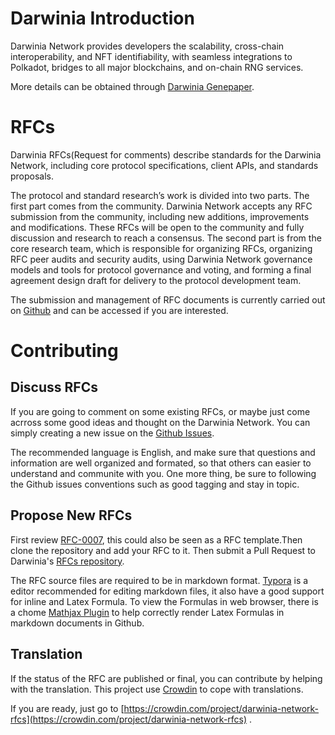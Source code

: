 # Darwinia Introduction
Darwinia Network provides developers the scalability, cross-chain interoperability, and NFT identifiability, with seamless integrations to Polkadot, bridges to all major blockchains, and on-chain RNG services.

More details can be obtained through [Darwinia Genepaper](paper/Darwinia_Genepaper_EN.pdf).

# RFCs

Darwinia RFCs(Request for comments) describe standards for the Darwinia Network, including core protocol specifications, client APIs, and standards proposals.

The protocol and standard research’s work is divided into two parts. The first part comes from the community. Darwinia Network accepts any RFC submission from the community, including new additions, improvements and modifications. These RFCs will be open to the community and fully discussion and research to reach a consensus. The second part is from the core research team, which is responsible for organizing RFCs, organizing RFC peer audits and security audits, using Darwinia Network governance models and tools for protocol governance and voting, and forming a final agreement design draft for delivery to the protocol development team.

The submission and management of RFC documents is currently carried out on [Github](https://github.com/darwinia-network/rfcs) and can be accessed if you are interested.

# Contributing

## Discuss RFCs

If you are going to comment on some existing RFCs, or maybe just come acrross some good ideas and thought on the Darwinia Network. You can simply creating a new issue on the [Github Issues](https://github.com/darwinia-network/darwinia/issues).

The recommended language is English, and make sure that questions and information are well organized and formated, so that others can easier to understand and communite with you. One more thing, be sure to following the Github issues conventions such as good tagging and stay in topic.

## Propose New RFCs

First review [RFC-0007](https://github.com/darwinia-network/rfcs/blob/master/RFC/zh_CN/0007-dawinia-token-staking-model.md), this could also be seen as a RFC template.Then clone the repository and add your RFC to it. Then submit a Pull Request to Darwinia's [RFCs repository](https://github.com/darwinia-network/rfcs).

The RFC source files are required to be in markdown format. [Typora](https://typora.io/) is a editor recommended for editing markdown files, it also have a good support for inline and Latex Formula. To view the Formulas in web browser, there is a chome [Mathjax Plugin](https://chrome.google.com/webstore/detail/mathjax-plugin-for-github/ioemnmodlmafdkllaclgeombjnmnbima) to help correctly render Latex Formulas in markdown documents in Github.

## Translation
If the status of the RFC are published or final, you can contribute by helping with the translation. This project use [Crowdin](https://crowdin.com) to cope with translations.

If you are ready, just go to [https://crowdin.com/project/darwinia-network-rfcs](https://crowdin.com/project/darwinia-network-rfcs) .